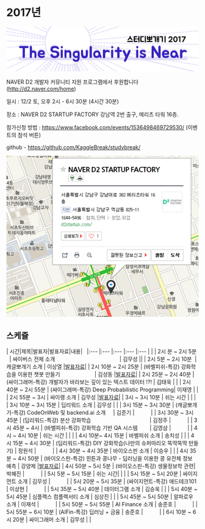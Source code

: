 # 2017년

![](img/title.png)

 NAVER D2 개발자 커뮤니티 지원 프로그램에서 후원합니다(http://d2.naver.com/home)
 
 일시 : 12/2 토, 오후 2시 - 6시 30분 (4시간 30분)
 
 장소 : NAVER D2 STARTUP FACTORY
       강남역 2번 출구, 메리츠 타워 16층.
 
 참가신청 방법 : https://www.facebook.com/events/1536498469729530/  (이벤트의 참석 버튼)
  
 github - https://github.com/KaggleBreak/studybreak/
 
![](img/d2.png)

## 스케쥴

| 시간|제목|발표자|발표자료|내용|  
|:---	        |:---	                                  |:---	    |:---	 |:---	 |
|
| 2시 분 ~ 2시 5분    | 싸이버스 전체 소개                                            | 김무성 ||
| 2시 5분 ~ 2시 10분  | 캐글뽀개기 소개 | 이상열 |[발표자료](https://github.com/KaggleBreak/studybreak/blob/gh-pages/2017/presentation/study/%EC%BA%90%EA%B8%80%EB%BD%80%EA%B0%9C%EA%B8%B0%EC%86%8C%EA%B0%9C_%EC%8A%A4%ED%84%B0%EB%94%94%EB%BD%80%EA%B0%9C%EA%B8%B02017.pptx)|
| 2시 10분 ~ 2시 25분 | (바벨피쉬-특강) 강화학습을 이용한 챗봇 만들기                       | 김성동 |[발표자료](https://github.com/KaggleBreak/studybreak/blob/gh-pages/2017/presentation/special/%EA%B0%95%ED%99%94%ED%95%99%EC%8A%B5-%EC%B1%97%EB%B4%87-Dialogue-Policy-Optimization.pdf)|
| 2시 25분 ~ 2시 40분 | (싸이그래머-특강) 개발자가 바라보는 깊이 있는 텍스트 데이터 !?!       | 김태욱 |           |
| 2시 40분 ~ 2시 55분  | (싸이그래머-특강) Deep Probabilistic Programming| 이재영 |           |
| 2시 55분 ~ 3시  | 싸이랭 소개 | 김무성 |[발표자료](https://github.com/KaggleBreak/studybreak/blob/gh-pages/2017/presentation/study/%EC%8B%B8%EC%9D%B4%EB%9E%AD%EC%86%8C%EA%B0%9C_%EC%8A%A4%ED%84%B0%EB%94%94%EB%BD%80%EA%B0%9C%EA%B8%B02017.pptx)|
| 3시 ~ 3시 10분  | 쉬는 시간                                                  |          |           |
| 3시 10분 ~ 3시 15분 | 딥리워드 소개                                              | 김무성 |           |
| 3시 15분 ~ 3시 30분 | (캐글뽀개기-특강) CodeOnWeb 및 backend.ai 소개     | 김준기 |           |
| 3시 30분 ~ 3시 45분 | (딥리워드-특강) 분산 강화학습                                       | 김정주 |           |
| 3시 45분 ~ 4시 | (바벨피쉬-특강) 강화학습 기반 QA 시스템         | 김영삼 |           |
| 4시 ~ 4시 10분  | 쉬는 시간  |          |           |
| 4시 10분~ 4시 15분  | 바벨피쉬 소개 | 송치성 |           |
| 4시 15분 ~ 4시 30분 | (딥리워드-특강) DIY 강화학습(나만의 슈퍼마리오 뚝딱뚝딱 만들기) | 정원석 |           |
| 4시 30분 ~ 4시 35분 | 바이오스핀 소개 | 이승우 |           |
| 4시 35분 ~ 4시 50분 | (바이오스핀-특강) 힌튼과 콩나무 - 딥러닝을 이용한 콩 유전체 정보 예측 | 강양제 |[발표자료](https://github.com/KaggleBreak/studybreak/blob/gh-pages/2017/presentation/special/Cropscience2017_yangjaekang.pptx)|
| 4시 50분 ~ 5시 5분 | (바이오스핀-특강) 생물정보학 관련| 박혜진 |           |
| 5시 5분 ~ 5시 15분 | 쉬는 시간|          |           |
| 5시 15분 ~ 5시 20분 | 싸이지먼트 소개 | 김무성 |           |
| 5시 20분 ~ 5시 35분 | (싸이지먼트-특강) 애드테크101 | 이상현 |           |
| 5시 35분 ~ 5시 40분 | 데이터그램 소개 | 김승욱 |           |
| 5시 40분 ~ 5시 45분 | 심플랙스 컴플랙서티 소개 | 심상진 |           |
| 5시 45분 ~ 5시 50분 | 알파로우 소개 | 이재석 |           |
| 5시 50분 ~ 5시 55분 | AI Finance 소개 | 송준호 |           |
| 5시 55분 ~ 6시 10분 | (AIFin-특강) 딥러닝 + 금융 | 송준호 |           |
| 6시 10분 ~ 6시 20분 | 싸이그래머 소개 | 김무성 |           |
